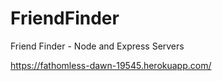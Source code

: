 # FriendFinder
Friend Finder - Node and Express Servers

https://fathomless-dawn-19545.herokuapp.com/
